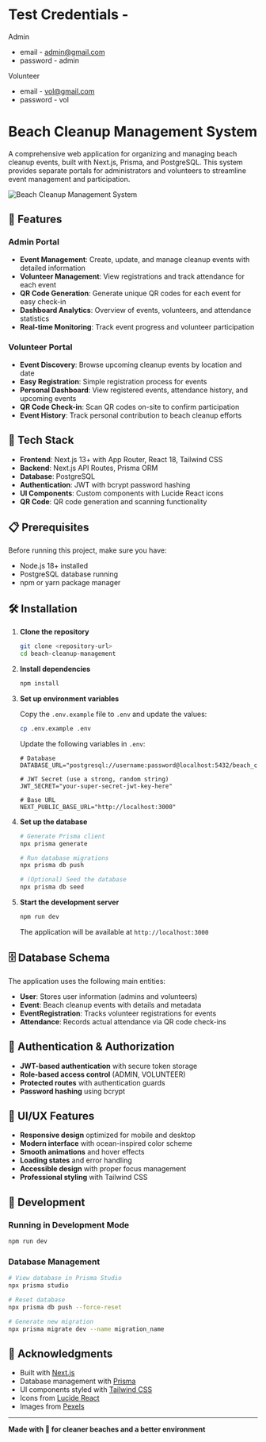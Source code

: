 # Test Credentials - 
Admin
- email - admin@gmail.com
- password - admin

Volunteer
- email - vol@gmail.com
- password - vol

# Beach Cleanup Management System

A comprehensive web application for organizing and managing beach cleanup events, built with Next.js, Prisma, and PostgreSQL. This system provides separate portals for administrators and volunteers to streamline event management and participation.

![Beach Cleanup Management System](https://images.pexels.com/photos/2547565/pexels-photo-2547565.jpeg?auto=compress&cs=tinysrgb&w=1200&h=400&fit=crop)

## 🌊 Features

### Admin Portal
- **Event Management**: Create, update, and manage cleanup events with detailed information
- **Volunteer Management**: View registrations and track attendance for each event
- **QR Code Generation**: Generate unique QR codes for each event for easy check-in
- **Dashboard Analytics**: Overview of events, volunteers, and attendance statistics
- **Real-time Monitoring**: Track event progress and volunteer participation

### Volunteer Portal
- **Event Discovery**: Browse upcoming cleanup events by location and date
- **Easy Registration**: Simple registration process for events
- **Personal Dashboard**: View registered events, attendance history, and upcoming events
- **QR Code Check-in**: Scan QR codes on-site to confirm participation
- **Event History**: Track personal contribution to beach cleanup efforts

## 🚀 Tech Stack

- **Frontend**: Next.js 13+ with App Router, React 18, Tailwind CSS
- **Backend**: Next.js API Routes, Prisma ORM
- **Database**: PostgreSQL
- **Authentication**: JWT with bcrypt password hashing
- **UI Components**: Custom components with Lucide React icons
- **QR Code**: QR code generation and scanning functionality

## 📋 Prerequisites

Before running this project, make sure you have:

- Node.js 18+ installed
- PostgreSQL database running
- npm or yarn package manager

## 🛠️ Installation

1. **Clone the repository**
   ```bash
   git clone <repository-url>
   cd beach-cleanup-management
   ```

2. **Install dependencies**
   ```bash
   npm install
   ```

3. **Set up environment variables**
   
   Copy the `.env.example` file to `.env` and update the values:
   ```bash
   cp .env.example .env
   ```
   
   Update the following variables in `.env`:
   ```env
   # Database
   DATABASE_URL="postgresql://username:password@localhost:5432/beach_cleanup"
   
   # JWT Secret (use a strong, random string)
   JWT_SECRET="your-super-secret-jwt-key-here"
   
   # Base URL
   NEXT_PUBLIC_BASE_URL="http://localhost:3000"
   ```

4. **Set up the database**
   ```bash
   # Generate Prisma client
   npx prisma generate
   
   # Run database migrations
   npx prisma db push
   
   # (Optional) Seed the database
   npx prisma db seed
   ```

5. **Start the development server**
   ```bash
   npm run dev
   ```

   The application will be available at `http://localhost:3000`

## 🗄️ Database Schema

The application uses the following main entities:

- **User**: Stores user information (admins and volunteers)
- **Event**: Beach cleanup events with details and metadata
- **EventRegistration**: Tracks volunteer registrations for events
- **Attendance**: Records actual attendance via QR code check-ins

## 🔐 Authentication & Authorization

- **JWT-based authentication** with secure token storage
- **Role-based access control** (ADMIN, VOLUNTEER)
- **Protected routes** with authentication guards
- **Password hashing** using bcrypt

## 🎨 UI/UX Features

- **Responsive design** optimized for mobile and desktop
- **Modern interface** with ocean-inspired color scheme
- **Smooth animations** and hover effects
- **Loading states** and error handling
- **Accessible design** with proper focus management
- **Professional styling** with Tailwind CSS

## 🧪 Development

### Running in Development Mode
```bash
npm run dev
```

### Database Management
```bash
# View database in Prisma Studio
npx prisma studio

# Reset database
npx prisma db push --force-reset

# Generate new migration
npx prisma migrate dev --name migration_name
```

## 🌟 Acknowledgments

- Built with [Next.js](https://nextjs.org/)
- Database management with [Prisma](https://prisma.io/)
- UI components styled with [Tailwind CSS](https://tailwindcss.com/)
- Icons from [Lucide React](https://lucide.dev/)
- Images from [Pexels](https://pexels.com/)

---

**Made with 🌊 for cleaner beaches and a better environment**
